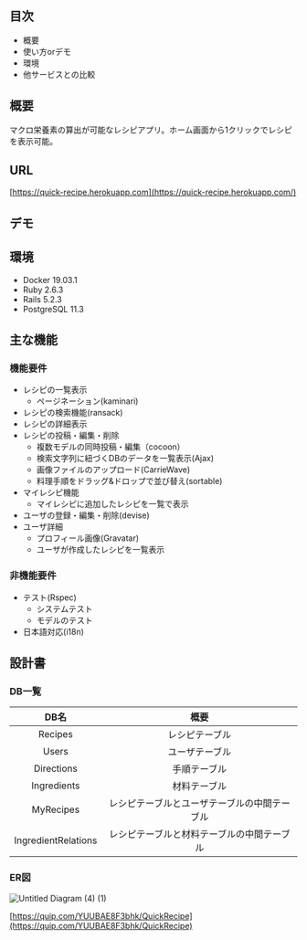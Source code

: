 ## 目次

- 概要
- 使い方orデモ
- 環境
- 他サービスとの比較

## 概要

マクロ栄養素の算出が可能なレシピアプリ。ホーム画面から1クリックでレシピを表示可能。

## URL

[https://quick-recipe.herokuapp.com](https://quick-recipe.herokuapp.com/)

## デモ

## 環境

- Docker 19.03.1
- Ruby 2.6.3
- Rails 5.2.3
- PostgreSQL 11.3

## 主な機能
### 機能要件

- レシピの一覧表示
    - ページネーション(kaminari)
- レシピの検索機能(ransack)
- レシピの詳細表示
- レシピの投稿・編集・削除
    - 複数モデルの同時投稿・編集（cocoon）
    - 検索文字列に紐づくDBのデータを一覧表示(Ajax)
    - 画像ファイルのアップロード(CarrieWave)
    - 料理手順をドラッグ&ドロップで並び替え(sortable)
- マイレシピ機能
    - マイレシピに追加したレシピを一覧で表示
- ユーザの登録・編集・削除(devise)
- ユーザ詳細
    - プロフィール画像(Gravatar)
    - ユーザが作成したレシピを一覧表示

### 非機能要件

- テスト(Rspec)
    - システムテスト
    - モデルのテスト
- 日本語対応(i18n)
## 設計書

### DB一覧
|  **DB名** | **概要** |
| :---: | :---: |
|  Recipes | レシピテーブル |
|  Users | ユーザテーブル |
|  Directions | 手順テーブル |
|  Ingredients | 材料テーブル |
|  MyRecipes | レシピテーブルとユーザテーブルの中間テーブル |
|  IngredientRelations | レシピテーブルと材料テーブルの中間テーブル |

### ER図

![Untitled Diagram (4) (1)](https://user-images.githubusercontent.com/49732811/64012861-7a8b7b00-cb59-11e9-8575-570ea0133ec2.jpg)

[https://quip.com/YUUBAE8F3bhk/QuickRecipe](https://quip.com/YUUBAE8F3bhk/QuickRecipe)

